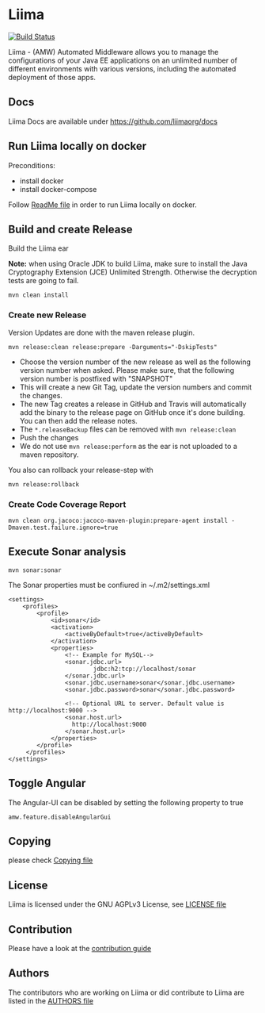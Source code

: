 # Liima
[![Build Status](https://travis-ci.org/liimaorg/liima.svg?branch=master)](https://travis-ci.org/liimaorg/liima)

Liima - (AMW) Automated Middleware allows you to manage the configurations of
your Java EE applications on an unlimited number of different environments
with various versions, including the automated deployment of those apps.

## Docs

Liima Docs are available under https://github.com/liimaorg/docs

## Run Liima locally on docker

Preconditions:
- install docker 
- install docker-compose

Follow [ReadMe file](./AMW_docker/README.md) in order to run Liima locally on docker.

## Build and create Release 
Build the Liima ear

**Note:** when using Oracle JDK to build Liima, make sure to install the Java Cryptography Extension (JCE) Unlimited Strength. Otherwise the decryption tests are going to fail.  

```
mvn clean install
```

### Create new Release

Version Updates are done with the maven release plugin. 
```
mvn release:clean release:prepare -Darguments="-DskipTests"
```

* Choose the version number of the new release as well as the following version number when asked. Please make sure, that the following version number is postfixed with "SNAPSHOT"
* This will create a new Git Tag, update the version numbers and commit the changes.
* The new Tag creates a release in GitHub and Travis will automatically add the binary to the release page on GitHub once it's done building. You can then add the release notes.
* The `*.releaseBackup` files can be removed with `mvn release:clean`
* Push the changes
* We do not use `mvn release:perform` as the ear is not uploaded to a maven repository.

You also can rollback your release-step with
```
mvn release:rollback
```

### Create Code Coverage Report
```
mvn clean org.jacoco:jacoco-maven-plugin:prepare-agent install -Dmaven.test.failure.ignore=true
```

Execute Sonar analysis
----------------------

```
mvn sonar:sonar
```
The Sonar properties must be confiured in ~/.m2/settings.xml
```
<settings>
    <profiles>
        <profile>
            <id>sonar</id>
            <activation>
                <activeByDefault>true</activeByDefault>
            </activation>
            <properties>
                <!-- Example for MySQL-->
                <sonar.jdbc.url>
                        jdbc:h2:tcp://localhost/sonar
                </sonar.jdbc.url>
                <sonar.jdbc.username>sonar</sonar.jdbc.username>
                <sonar.jdbc.password>sonar</sonar.jdbc.password>

                <!-- Optional URL to server. Default value is http://localhost:9000 -->
                <sonar.host.url>
                  http://localhost:9000
                </sonar.host.url>
            </properties>
        </profile>
     </profiles>
</settings>
```
## Toggle Angular

The Angular-UI can be disabled by setting the following property to true
```
amw.feature.disableAngularGui
``` 

## Copying

please check [Copying file](COPYING)

## License

Liima is licensed under the GNU AGPLv3 License, see [LICENSE file](LICENSE)

## Contribution

Please have a look at the [contribution guide](CONTRIBUTING.md)

## Authors

The contributors who are working on Liima or did contribute to Liima are listed in the [AUTHORS file](AUTHORS)



